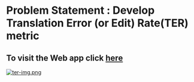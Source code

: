 # Problem Statement : Develop Translation Error (or Edit) Rate(TER) metric

## To visit the Web app click [here](https://ter-jaydipdey.netlify.app/)

[![ter-img.png](https://i.postimg.cc/x8R4qCK8/ter-img.png)](https://postimg.cc/8f7H0TXg)
